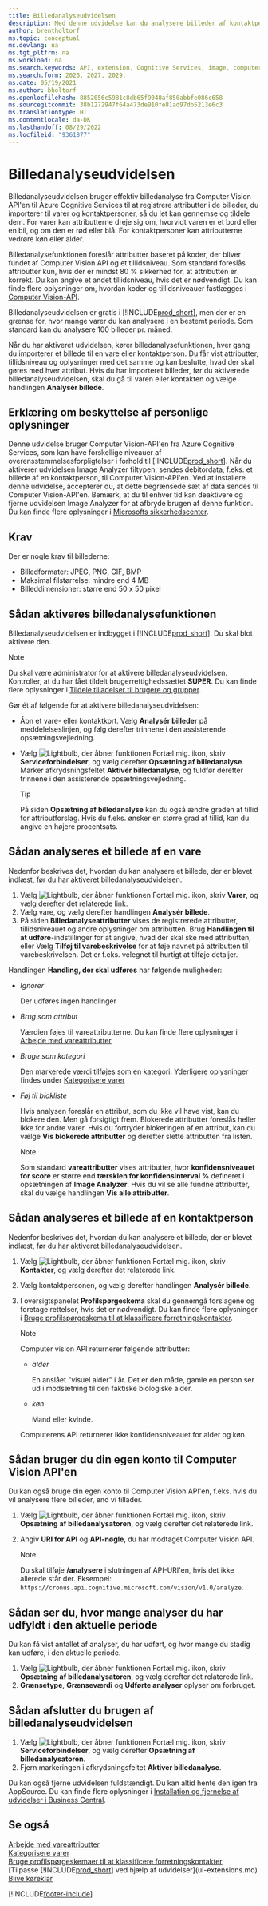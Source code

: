 ```yaml
---
title: Billedanalyseudvidelsen
description: Med denne udvidelse kan du analysere billeder af kontaktpersoner og varer for at finde attributter, så du hurtigt kan tildele dem i Business Central.
author: brentholtorf
ms.topic: conceptual
ms.devlang: na
ms.tgt_pltfrm: na
ms.workload: na
ms.search.keywords: API, extension, Cognitive Services, image, computer vision, attribute, tag, recognition
ms.search.form: 2026, 2027, 2029,
ms.date: 05/19/2021
ms.author: bholtorf
ms.openlocfilehash: 8852056c5981c8db65f9048af850abbfe086c658
ms.sourcegitcommit: 38b1272947f64a473de910fe81ad97db5213e6c3
ms.translationtype: HT
ms.contentlocale: da-DK
ms.lasthandoff: 08/29/2022
ms.locfileid: "9361877"
---
```

# <a name="the-image-analyzer-extension"></a>Billedanalyseudvidelsen

Billedanalyseudvidelsen bruger effektiv billedanalyse fra Computer Vision API'en til Azure Cognitive Services til at registrere attributter i de billeder, du importerer til varer og kontaktpersoner, så du let kan gennemse og tildele dem. For varer kan attributterne dreje sig om, hvorvidt varen er et bord eller en bil, og om den er rød eller blå. For kontaktpersoner kan attributterne vedrøre køn eller alder.

Billedanalysefunktionen foreslår attributter baseret på koder, der bliver fundet af Computer Vision API og et tillidsniveau. Som standard foreslås attributter kun, hvis der er mindst 80 % sikkerhed for, at attributten er korrekt. Du kan angive et andet tillidsniveau, hvis det er nødvendigt. Du kan finde flere oplysninger om, hvordan koder og tillidsniveauer fastlægges i [Computer Vision-API](https://go.microsoft.com/fwlink/?linkid=851476).  

Billedanalyseudvidelsen er gratis i [!INCLUDE[prod_short](includes/prod_short.md)], men der er en grænse for, hvor mange varer du kan analysere i en bestemt periode. Som standard kan du analysere 100 billeder pr. måned.

Når du har aktiveret udvidelsen, kører billedanalysefunktionen, hver gang du importerer et billede til en vare eller kontaktperson. Du får vist attributter, tillidsniveau og oplysninger med det samme og kan beslutte, hvad der skal gøres med hver attribut. Hvis du har importeret billeder, før du aktiverede billedanalyseudvidelsen, skal du gå til varen eller kontakten og vælge handlingen **Analysér billede**.  

## <a name="privacy-notice"></a>Erklæring om beskyttelse af personlige oplysninger

Denne udvidelse bruger Computer Vision-API'en fra Azure Cognitive Services, som kan have forskellige niveauer af overensstemmelsesforpligtelser i forhold til [!INCLUDE[prod_short](includes/prod_short.md)]. Når du aktiverer udvidelsen Image Analyzer filtypen, sendes debitordata, f.eks. et billede af en kontaktperson, til Computer Vision-API'en. Ved at installere denne udvidelse, accepterer du, at dette begrænsede sæt af data sendes til Computer Vision-API'en. Bemærk, at du til enhver tid kan deaktivere og fjerne udvidelsen Image Analyzer for at afbryde brugen af denne funktion. Du kan finde flere oplysninger i [Microsofts sikkerhedscenter](https://go.microsoft.com/fwlink/?linkid=851463).

## <a name="requirements"></a>Krav

Der er nogle krav til billederne:

* Billedformater: JPEG, PNG, GIF, BMP  
* Maksimal filstørrelse: mindre end 4 MB  
* Billeddimensioner: større end 50 x 50 pixel  

## <a name="to-enable-image-analyzer"></a>Sådan aktiveres billedanalysefunktionen

Billedanalyseudvidelsen er indbygget i [!INCLUDE[prod_short](includes/prod_short.md)]. Du skal blot aktivere den.

> [!NOTE]  
> Du skal være administrator for at aktivere billedanalyseudvidelsen. Kontroller, at du har fået tildelt brugerrettighedssættet **SUPER**. Du kan finde flere oplysninger i [Tildele tilladelser til brugere og grupper](ui-define-granular-permissions.md).

Gør ét af følgende for at aktivere billedanalyseudvidelsen:

* Åbn et vare- eller kontaktkort. Vælg **Analysér billeder** på meddelelseslinjen, og følg derefter trinnene i den assisterende opsætningsvejledning.  
* Vælg ![Lightbulb, der åbner funktionen Fortæl mig.](media/ui-search/search_small.png "Fortæl mig, hvad du vil foretage dig") ikon, skriv **Serviceforbindelser**, og vælg derefter **Opsætning af billedanalyse**. Marker afkrydsningsfeltet **Aktivér billedanalyse**, og fuldfør derefter trinnene i den assisterende opsætningsvejledning.  

    > [!TIP]  
    > På siden **Opsætning af billedanalyse** kan du også ændre graden af tillid for attributforslag. Hvis du f.eks. ønsker en større grad af tillid, kan du angive en højere procentsats.

## <a name="to-analyze-an-image-of-an-item"></a>Sådan analyseres et billede af en vare

Nedenfor beskrives det, hvordan du kan analysere et billede, der er blevet indlæst, før du har aktiveret billedanalyseudvidelsen.  

1. Vælg ![Lightbulb, der åbner funktionen Fortæl mig.](media/ui-search/search_small.png "Fortæl mig, hvad du vil foretage dig") ikon, skriv **Varer**, og vælg derefter det relaterede link.  
2. Vælg vare, og vælg derefter handlingen **Analysér billede**.  
3. På siden **Billedanalyseattributter** vises de registrerede attributter, tillidsniveauet og andre oplysninger om attributten. Brug **Handlingen til at udføre**-indstillinger for at angive, hvad der skal ske med attributten, eller Vælg **Tilføj til varebeskrivelse** for at føje navnet på attributten til varebeskrivelsen. Det er f.eks. velegnet til hurtigt at tilføje detaljer. 

Handlingen **Handling, der skal udføres** har følgende muligheder:

  * *Ignorer*

    Der udføres ingen handlinger
  * *Brug som attribut*

    Værdien føjes til vareattributterne. Du kan finde flere oplysninger i [Arbejde med vareattributter](inventory-how-work-item-attributes.md)
  * *Bruge som kategori*

    Den markerede værdi tilføjes som en kategori. Yderligere oplysninger findes under [Kategorisere varer](inventory-how-categorize-items.md)
  * *Føj til blokliste*

    Hvis analysen foreslår en attribut, som du ikke vil have vist, kan du blokere den. Men gå forsigtigt frem. Blokerede attributter foreslås heller ikke for andre varer. Hvis du fortryder blokeringen af en attribut, kan du vælge **Vis blokerede attributter** og derefter slette attributten fra listen.
  
    > [!NOTE]  
    > Som standard **vareattributter** vises attributter, hvor **konfidensniveauet for score** er større end **tærsklen for konfidensinterval %** defineret i opsætningen af **Image Analyzer**. Hvis du vil se alle fundne attributter, skal du vælge handlingen **Vis alle attributter**.

## <a name="to-analyze-a-picture-of-a-contact-person"></a>Sådan analyseres et billede af en kontaktperson

Nedenfor beskrives det, hvordan du kan analysere et billede, der er blevet indlæst, før du har aktiveret billedanalyseudvidelsen.  

1. Vælg ![Lightbulb, der åbner funktionen Fortæl mig.](media/ui-search/search_small.png "Fortæl mig, hvad du vil foretage dig") ikon, skriv **Kontakter**, og vælg derefter det relaterede link.  
2. Vælg kontaktpersonen, og vælg derefter handlingen **Analysér billede**.  
3. I oversigtspanelet **Profilspørgeskema** skal du gennemgå forslagene og foretage rettelser, hvis det er nødvendigt. Du kan finde flere oplysninger i [Bruge profilspørgeskema til at klassificere forretningskontakter](marketing-create-contact-profile-questionnaire.md).  

    > [!NOTE]  
    > 
    > Computer vision API returnerer følgende attributter:
    > * *alder*
    >
    >     En anslået "visuel alder" i år. Det er den måde, gamle en person ser ud i modsætning til den faktiske biologiske alder.
    > * *køn*
    >
    >    Mand eller kvinde.
    > 
    > Computerens API returnerer ikke konfidensniveauet for alder og køn.
  
## <a name="to-use-your-own-account-for-the-computer-vision-api"></a>Sådan bruger du din egen konto til Computer Vision API'en

Du kan også bruge din egen konto til Computer Vision API'en, f.eks. hvis du vil analysere flere billeder, end vi tillader.  

1. Vælg ![Lightbulb, der åbner funktionen Fortæl mig.](media/ui-search/search_small.png "Fortæl mig, hvad du vil foretage dig") ikon, skriv **Opsætning af billedanalysatoren**, og vælg derefter det relaterede link.  
2. Angiv **URI for API** og **API-nøgle**, du har modtaget Computer Vision API.  

    > [!NOTE]  
    > Du skal tilføje **/analysere** i slutningen af API-URI'en, hvis det ikke allerede står der. Eksempel: ```https://cronus.api.cognitive.microsoft.com/vision/v1.0/analyze```.

## <a name="to-see-how-many-analyses-you-have-left-in-the-current-period"></a>Sådan ser du, hvor mange analyser du har udfyldt i den aktuelle periode

Du kan få vist antallet af analyser, du har udført, og hvor mange du stadig kan udføre, i den aktuelle periode.  

1. Vælg ![Lightbulb, der åbner funktionen Fortæl mig.](media/ui-search/search_small.png "Fortæl mig, hvad du vil foretage dig") ikon, skriv **Opsætning af billedanalysatoren**, og vælg derefter det relaterede link.  
2. **Grænsetype**, **Grænseværdi** og **Udførte analyser** oplyser om forbruget.  

## <a name="to-stop-using-the-image-analyzer-extension"></a>Sådan afslutter du brugen af billedanalyseudvidelsen

1. Vælg ![Lightbulb, der åbner funktionen Fortæl mig.](media/ui-search/search_small.png "Fortæl mig, hvad du vil foretage dig") ikon, skriv **Serviceforbindelser**, og vælg derefter **Opsætning af billedanalysatoren**.  
2. Fjern markeringen i afkrydsningsfeltet **Aktiver billedanalyse**.  

Du kan også fjerne udvidelsen fuldstændigt. Du kan altid hente den igen fra AppSource. Du kan finde flere oplysninger i [Installation og fjernelse af udvidelser i Business Central](ui-extensions-install-uninstall.md#uninstall-an-extension).  

## <a name="see-also"></a>Se også

[Arbejde med vareattributter](inventory-how-work-item-attributes.md)  
[Kategorisere varer](inventory-how-categorize-items.md)  
[Bruge profilspørgeskemaer til at klassificere forretningskontakter](marketing-create-contact-profile-questionnaire.md)  
[Tilpasse [!INCLUDE[prod_short](includes/prod_short.md)] ved hjælp af udvidelser](ui-extensions.md)  
[Blive køreklar](ui-get-ready-business.md)  

[!INCLUDE[footer-include](includes/footer-banner.md)]

